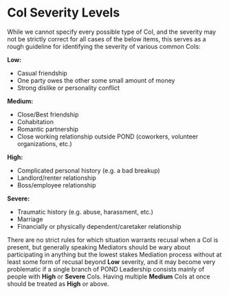 # CoI Severity Levels

While we cannot specify every possible type of CoI, and the severity may not be strictly correct for all cases of the below items, this serves as a rough guideline for identifying the severity of various common CoIs:

__Low:__
- Casual friendship
- One party owes the other some small amount of money
- Strong dislike or personality conflict

__Medium:__
- Close/Best friendship
- Cohabitation
- Romantic partnership
- Close working relationship outside POND (coworkers, volunteer organizations, etc.)

__High:__
- Complicated personal history (e.g. a bad breakup)
- Landlord/renter relationship
- Boss/employee relationship

__Severe:__
- Traumatic history (e.g. abuse, harassment, etc.)
- Marriage
- Financially or physically dependent/caretaker relationship

There are no strict rules for which situation warrants recusal when a CoI is present, but generally speaking Mediators should be wary about participating in anything but the lowest stakes Mediation process without at least some form of recusal beyond __Low__ severity, and it may become very problematic if a single branch of POND Leadership consists mainly of people with __High__ or __Severe__ CoIs. Having multiple __Medium__ CoIs at once should be treated as __High__ or above.